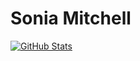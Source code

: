 # Sonia Mitchell

[![GitHub Stats](https://github-readme-stats.vercel.app/api?username=soniamitchell&theme=graywhite)](https://github.com/soniamitchell/github-readme-stats)
